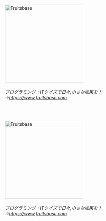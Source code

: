 <a href="https://www.fruitsbase.com"><img src="https://www.fruitsbase.com/fruitsbase-logo.png" width="250px" alt="Fruitsbase"/></a>

###### プログラミング・ITクイズで日々,小さな成果を！→<a href="https://www.fruitsbase.com">https://www.fruitsbase.com</a>
<br/>
<br/>
<a href="https://www.fruitsbase.com"><img src="https://www.fruitsbase.com/fruitsbase-logo.png" width="250px" alt="Fruitsbase"/></a>

###### プログラミング・ITクイズで日々,小さな成果を！→<a href="https://www.fruitsbase.com">https://www.fruitsbase.com</a>
